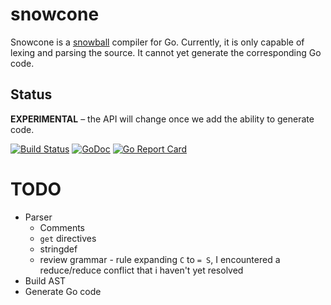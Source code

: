 # snowcone

Snowcone is a [snowball](http://snowballstem.org/) compiler for Go.  Currently, it is only capable of lexing and parsing the source.  It cannot yet generate the corresponding Go code.


## Status

**EXPERIMENTAL** – the API will change once we add the ability to generate code.

[![Build Status](https://travis-ci.org/mschoch/snowcone.svg?branch=master)](https://travis-ci.org/mschoch/snowcone)
[![GoDoc](https://godoc.org/github.com/mschoch/snowcone?status.svg)](https://godoc.org/github.com/mschoch/snowcone)
[![Go Report Card](https://goreportcard.com/badge/github.com/mschoch/snowcone)](https://goreportcard.com/report/github.com/mschoch/snowcone)

# TODO
- Parser
    - Comments
    - `get` directives
    - stringdef
    - review grammar - rule expanding `C` to  `= S`, I encountered a reduce/reduce conflict that i haven't yet resolved
- Build AST
- Generate Go code
